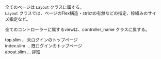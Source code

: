 全てのページは `Layout` クラスに属する。  
`Layout` クラスでは、ページのFlex構造・strictの有無などの指定、枠組みのサイズ指定など。  

全てのコントローラーに属するviewは、controller_name クラスに属する。  


top.slim ... 未ログインのトップページ  
index.slim ... 既ログインのトップページ  
about.slim ... 詳細  
